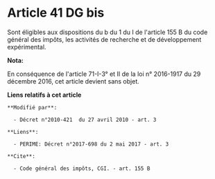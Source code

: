 # Article 41 DG bis

Sont éligibles aux dispositions du b du 1 du I de l'article 155 B du code général des impôts, les activités de recherche et
de développement expérimental.

**Nota:**

En conséquence de l'article 71-I-3° et II de la loi n° 2016-1917 du 29 décembre 2016, cet article devient sans objet.

**Liens relatifs à cet article**

	**Modifié par**:

	  - Décret n°2010-421  du 27 avril 2010 - art. 3

	**Liens**:

	  - PERIME: Décret n°2017-698 du 2 mai 2017 - art. 3

	**Cite**:

	  - Code général des impôts, CGI. - art. 155 B
